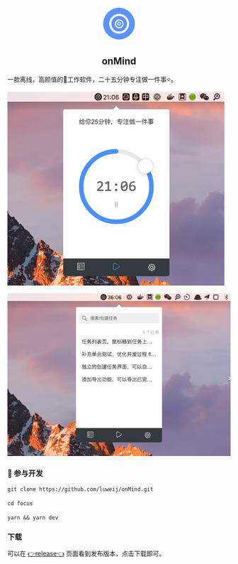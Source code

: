 <div align="center">
	<img src="./resources/icons/256x256.png" width="80" />
	<h2 >onMind</h2>
</div>

一款离线，高颜值的🍅工作软件，二十五分钟专注做一件事⭐️。

![Task](./Task.jpg)

![Tasks](./Tasks.jpg)

### 🤝 参与开发

```
git clone https://github.com/luweij/onMind.git

cd focus

yarn && yarn dev
```

### 下载
可以在 [👉release👈](https://github.com/luweij/onMind/releases) 页面看到发布版本，点击下载即可。

